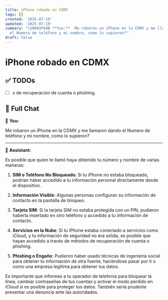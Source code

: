 ```yaml
---
title: iPhone robado en CDMX
tags: []
created: '2025-07-19'
updated: '2025-07-19'
summary: "\U0001F64B **You:**  Me robaron un iPhone en la CDMX y me llamaron dando
  el Numero de teléfono y mi nombre, como lo supieron?"
draft: false
---
```


# iPhone robado en CDMX

## ✅ TODOs
- [ ] s de recuperación de cuenta o phishing.

## 🧠 Full Chat

🙋 **You:**

Me robaron un iPhone en la CDMX y me llamaron dando el Numero de teléfono y mi nombre, como lo supieron?

---

🤖 **Assistant:**

Es posible que quien te llamó haya obtenido tu número y nombre de varias maneras:

1. **SIM o Teléfono No Bloqueado**: Si tu iPhone no estaba bloqueado, podrían haber accedido a tu información personal directamente desde el dispositivo.

2. **Información Visible**: Algunas personas configuran su información de contacto en la pantalla de bloqueo.

3. **Tarjeta SIM**: Si la tarjeta SIM no estaba protegida con un PIN, pudieron haberla insertado en otro teléfono y accedido a tu información de contacto.

4. **Servicios en la Nube**: Si tu iPhone estaba conectado a servicios como iCloud, y tu información de seguridad no era sólida, es posible que hayan accedido a través de métodos de recuperación de cuenta o phishing.

5. **Phishing o Engaño**: Pudieron haber usado técnicas de ingeniería social para obtener tu información de otra fuente, haciéndose pasar por ti o como una empresa legítima para obtener tus datos.

Es importante que informes a tu operador de telefonía para bloquear la línea, cambiar contraseñas de tus cuentas y activar el modo perdido en iCloud si es posible para proteger tus datos. También sería prudente presentar una denuncia ante las autoridades.